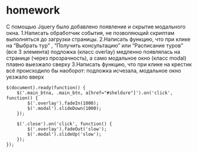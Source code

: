 # homework

С помощью Jquery было добавлено появление и скрытие модального окна.
1.Написать обработчик события, не позволяющий скриптам выполняться до загрузки страницы.
2.Написать функцию, что при клике на “Выбрать тур” , “Получить консультацию” или “Расписание туров” (все 3 элемента)  подложка (класс overlay) медленно появлялась на странице (через прозрачность), а само модальное окно (класс modal) плавно выезжало сверху
3.Написать функцию, что при клике на крестик всё происходило бы наоборот: подложка исчезала, модальное окно уезжало вверх

    $(document).ready(function() {
        $('.main_btna, .main_btn, a[href="#sheldure"]').on('click', function() {
            $('.overlay').fadeIn(1000);
            $('.modal').slideDown(1000);
        });

        $('.close').on('click', function() {
            $('.overlay').fadeOut('slow');
            $('.modal').slideUp('slow');
        });
    });
